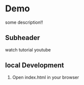 # Demo


some description!!

## Subheader

watch tutorial youtube

## local Development

1. Open index.html in your browser